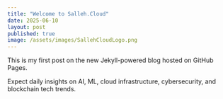 ```yaml
---
title: "Welcome to Salleh.Cloud"
date: 2025-06-10
layout: post
published: true
image: /assets/images/SallehCloudLogo.png
---
```


This is my first post on the new Jekyll-powered blog hosted on GitHub Pages.

Expect daily insights on AI, ML, cloud infrastructure, cybersecurity, and blockchain tech trends.

